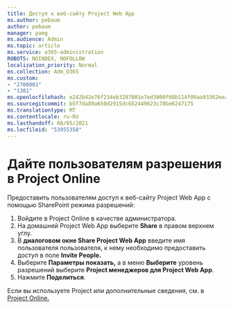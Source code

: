 ```yaml
---
title: Доступ к веб-сайту Project Web App
ms.author: pebaum
author: pebaum
manager: pamg
ms.audience: Admin
ms.topic: article
ms.service: o365-administration
ROBOTS: NOINDEX, NOFOLLOW
localization_priority: Normal
ms.collection: Adm_O365
ms.custom:
- "2700001"
- "1381"
ms.openlocfilehash: e242b42e76f234eb3287001e7ed3800f08b114f09aa93362eea215109ea7bac5
ms.sourcegitcommit: b5f7da89a650d2915dc652449623c78be6247175
ms.translationtype: MT
ms.contentlocale: ru-RU
ms.lasthandoff: 08/05/2021
ms.locfileid: "53955358"
---
```

# <a name="give-users-permissions-in-project-online"></a>Дайте пользователям разрешения в Project Online

Предоставить пользователям доступ к веб-сайту Project Web App с помощью SharePoint режима разрешений:

1. Войдите в Project Online в качестве администратора.
2. На домашней Project Web App выберите **Share** в правом верхнем углу.
3. В **диалоговом окне Share Project Web App** введите имя пользователя пользователя, к нему необходимо предоставить доступ в поле **Invite People.**
4. Выберите **Параметры показать,** а в меню **Выберите** уровень разрешений выберите **Project менеджеров для Project Web App**.
5. Нажмите **Поделиться**.

Если вы используете Project или дополнительные сведения, см. в [Project Online.](https://docs.microsoft.com/projectonline/step-2-add-people-to-project-online)
